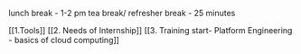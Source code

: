 lunch break - 1-2 pm    tea break/ refresher break - 25 minutes

[[1.Tools]]
[[2. Needs of Internship]]
[[3. Training start- Platform Engineering - basics of cloud computing]]

